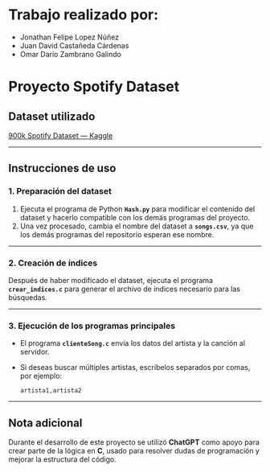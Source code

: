 # Trabajo realizado por:
- Jonathan Felipe Lopez Núñez  
- Juan David Castañeda Cárdenas  
- Omar Darío Zambrano Galindo  

# Proyecto Spotify Dataset

## Dataset utilizado
[900k Spotify Dataset — Kaggle](https://www.kaggle.com/datasets/devdope/900k-spotify/data?select=spotify_dataset.csv)

---

## Instrucciones de uso

### 1. Preparación del dataset

1. Ejecuta el programa de Python **`Hash.py`** para modificar el contenido del dataset y hacerlo compatible con los demás programas del proyecto.  
2. Una vez procesado, cambia el nombre del dataset a **`songs.csv`**, ya que los demás programas del repositorio esperan ese nombre.

---

### 2. Creación de índices

Después de haber modificado el dataset, ejecuta el programa **`crear_indices.c`** para generar el archivo de índices necesario para las búsquedas.

---

### 3. Ejecución de los programas principales

- El programa **`clienteSong.c`** envía los datos del artista y la canción al servidor.  
- Si deseas buscar múltiples artistas, escríbelos separados por comas, por ejemplo:

  ```text
  artista1,artista2
  ```

---

## Nota adicional

Durante el desarrollo de este proyecto se utilizó **ChatGPT** como apoyo para crear parte de la lógica en **C**, usado para resolver dudas de programación y mejorar la estructura del código.  

